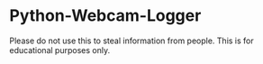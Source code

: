 # Python-Webcam-Logger
Please do not use this to steal information from people. This is for educational purposes only.
